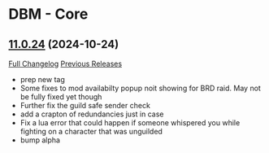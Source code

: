 # DBM - Core

## [11.0.24](https://github.com/DeadlyBossMods/DeadlyBossMods/tree/11.0.24) (2024-10-24)
[Full Changelog](https://github.com/DeadlyBossMods/DeadlyBossMods/compare/11.0.23...11.0.24) [Previous Releases](https://github.com/DeadlyBossMods/DeadlyBossMods/releases)

- prep new tag  
- Some fixes to mod availabilty popup noit showing for BRD raid. May not be fully fixed yet though  
- Further fix the guild safe sender check  
- add a crapton of redundancies just in case  
- Fix a lua error that could happen if someone whispered you while fighting on a character that was unguilded  
- bump alpha  
